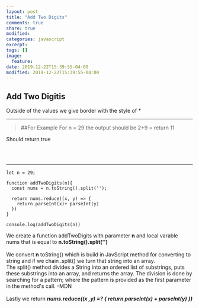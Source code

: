 ```yaml
---
layout: post
title: "Add Two Digits"
comments: true
share: true
modified:
categories: javascript
excerpt:
tags: []
image:
  feature:
date: 2019-12-22T15:39:55-04:00
modified: 2019-12-22T15:39:55-04:00
---
```


## Add Two Digitis

Outside of the values we give border with the style of *

___

> ##For Example
For n = 29 the output should be 2+9 =  return 11<br>

Should return true<br>
##
<br>

___


~~~
let n = 29;

function addTwoDigits(n){
  const nums = n.toString().split('');
  
  return nums.reduce((x, y) => {
    return parseInt(x)+ parseInt(y)
  })
}

console.log(addTwoDigits(n))

~~~

We create a function addTwoDigits with parameter **n** and local varable nums that is equal to **n.toString().split('')**
<br><br>
We convert **n** toString() which is build in JavScript method for converting to string and if we chain .split() we turn that string into an array.
<br>
The split() method divides a String into an ordered list of substrings, puts these substrings into an array, and returns the array. The division is done by searching for a pattern; where the pattern is provided as the first parameter in the method's call. -MDN
<br><br>
Lastly we return ***nums.reduce((x ,y) =? {
  return parseInt(x) + parseInt(y)
})***
<br><br>
